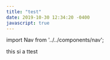 ```yaml
---
title: "test"
date: 2019-10-30 12:34:20 -0400
javascript: true
---
```


import Nav from '../../components/nav';

this si a ttest
